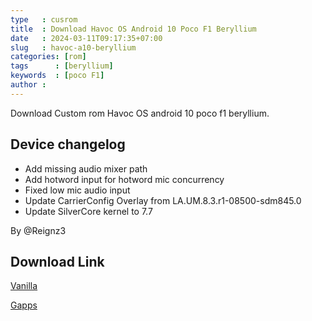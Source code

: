 ```yaml
---
type   : cusrom
title  : Download Havoc OS Android 10 Poco F1 Beryllium
date   : 2024-03-11T09:17:35+07:00
slug   : havoc-a10-beryllium
categories: [rom]
tags      : [beryllium]
keywords  : [poco F1]
author :
---
```


Download Custom rom Havoc OS android 10 poco f1 beryllium.

## Device changelog
- Add missing audio mixer path
- Add hotword input for hotword mic concurrency
- Fixed low mic audio input
- Update CarrierConfig Overlay from LA.UM.8.3.r1-08500-sdm845.0
- Update SilverCore kernel to 7.7

By @Reignz3 

## Download Link
[Vanilla](https://bit.ly/2TV9bVB)

[Gapps](https://bit.ly/33szYfk)

